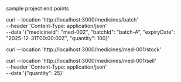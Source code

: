 
sample project
end points

curl --location 'http://localhost:3000/medicines/batch' \
--header 'Content-Type: application/json' \
--data '{"medicineId": "med-002", "batchId": "batch-A", "expiryDate": "2025-12-31T00:00:00Z", "quantity": 100}'

curl --location 'http://localhost:3000/medicines/med-001/stock'


curl --location 'http://localhost:3000/medicines/med-001/sell' \
--header 'Content-Type: application/json' \
--data '{"quantity": 25}'